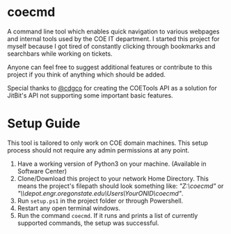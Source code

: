 # coecmd

A command line tool which enables quick navigation to various webpages and internal tools used by the COE IT department. I started this project for myself because I got tired of constantly clicking through bookmarks and searchbars while working on tickets.

Anyone can feel free to suggest additional features or contribute to this project if you think of anything which should be added.

Special thanks to [@cdgco](https://github.com/cdgco) for creating the COETools API as a solution for JitBit's API not supporting some important basic features.

# Setup Guide
This tool is tailored to only work on COE domain machines. This setup process should not require any admin permissions at any point.

1. Have a working version of Python3 on your machine. (Available in Software Center)
2. Clone/Download this project to your network Home Directory. This means the project's filepath should look something like: *"Z:\coecmd"* or *"\\\depot.engr.oregonstate.edu\Users\YourONID\coecmd"*.
3. Run `setup.ps1` in the project folder or through Powershell.
4. Restart any open terminal windows.
5. Run the command `coecmd`. If it runs and prints a list of currently supported commands, the setup was successful.





